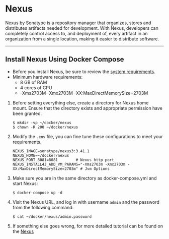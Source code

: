 # Nexus

Nexus by Sonatype is a repository manager that organizes, stores and distributes artifacts needed for development. With Nexus, developers can completely control access to, and deployment of, every artifact in an organization from a single location, making it easier to distribute software.

---

## Install Nexus Using Docker Compose

- Before you install Nexus, be sure to review the [system requirements](https://help.sonatype.com/repomanager3/product-information/system-requirements).
- Minimum hardware requirements:
    - 8 GB of RAM
    - 4 cores of CPU
    - -Xms2703M -Xmx2703M -XX:MaxDirectMemorySize=2703M

1. Before setting everything else, create a directory for Nexus home mount. Ensure that the directory exists and appropriate permission have been granted.
   
    ```shell
    $ mkdir -vp ~/docker/nexus 
    $ chown -R 200 ~/docker/nexus
    ```
   
2. Modify the `.env` file, you can fine tune these configurations to meet your requirements.

    ```properties
    NEXUS_IMAGE=sonatype/nexus3:3.41.1
    NEXUS_HOME=~/docker/nexus
    NEXUS_PORT_8081=8081        # Nexus http port
    NEXUS_INSTALL4J_ADD_VM_PARAMS="-Xms2703m -Xmx2703m -XX:MaxDirectMemorySize=2703m" # Jvm Options
    ```

3. Make sure you are in the same directory as docker-compose.yml and start Nexus:

    ```shell
    $ docker-compose up -d
    ```

4. Visit the Nexus URL, and log in with username `admin` and the password from the following command:

    ```shell
    $ cat ~/docker/nexus/admin.password
    ```

5. If something else goes wrong, for more detailed tutorial can be found on the [Nexus](https://help.sonatype.com/repomanager3)